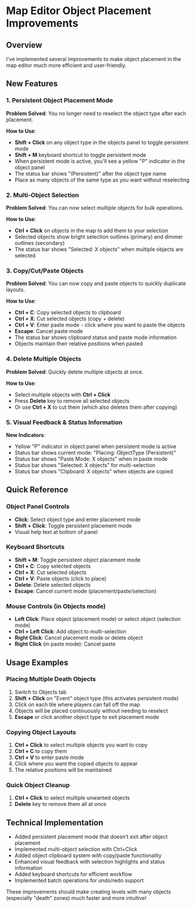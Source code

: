 # Map Editor Object Placement Improvements

## Overview
I've implemented several improvements to make object placement in the map editor much more efficient and user-friendly.

## New Features

### 1. Persistent Object Placement Mode
**Problem Solved**: You no longer need to reselect the object type after each placement.

**How to Use**:
- **Shift + Click** on any object type in the objects panel to toggle persistent mode
- **Shift + M** keyboard shortcut to toggle persistent mode 
- When persistent mode is active, you'll see a yellow "P" indicator in the object panel
- The status bar shows "(Persistent)" after the object type name
- Place as many objects of the same type as you want without reselecting

### 2. Multi-Object Selection
**Problem Solved**: You can now select multiple objects for bulk operations.

**How to Use**:
- **Ctrl + Click** on objects in the map to add them to your selection
- Selected objects show bright selection outlines (primary) and dimmer outlines (secondary)
- The status bar shows "Selected: X objects" when multiple objects are selected

### 3. Copy/Cut/Paste Objects
**Problem Solved**: You can now copy and paste objects to quickly duplicate layouts.

**How to Use**:
- **Ctrl + C**: Copy selected objects to clipboard
- **Ctrl + X**: Cut selected objects (copy + delete)
- **Ctrl + V**: Enter paste mode - click where you want to paste the objects
- **Escape**: Cancel paste mode
- The status bar shows clipboard status and paste mode information
- Objects maintain their relative positions when pasted

### 4. Delete Multiple Objects
**Problem Solved**: Quickly delete multiple objects at once.

**How to Use**:
- Select multiple objects with **Ctrl + Click**
- Press **Delete** key to remove all selected objects
- Or use **Ctrl + X** to cut them (which also deletes them after copying)

### 5. Visual Feedback & Status Information
**New Indicators**:
- Yellow "P" indicator in object panel when persistent mode is active
- Status bar shows current mode: "Placing: ObjectType (Persistent)"
- Status bar shows "Paste Mode: X objects" when in paste mode
- Status bar shows "Selected: X objects" for multi-selection
- Status bar shows "Clipboard: X objects" when objects are copied

## Quick Reference

### Object Panel Controls
- **Click**: Select object type and enter placement mode
- **Shift + Click**: Toggle persistent placement mode
- Visual help text at bottom of panel

### Keyboard Shortcuts
- **Shift + M**: Toggle persistent object placement mode
- **Ctrl + C**: Copy selected objects
- **Ctrl + X**: Cut selected objects  
- **Ctrl + V**: Paste objects (click to place)
- **Delete**: Delete selected objects
- **Escape**: Cancel current mode (placement/paste/selection)

### Mouse Controls (in Objects mode)
- **Left Click**: Place object (placement mode) or select object (selection mode)
- **Ctrl + Left Click**: Add object to multi-selection
- **Right Click**: Cancel placement mode or delete object
- **Right Click** (in paste mode): Cancel paste

## Usage Examples

### Placing Multiple Death Objects
1. Switch to Objects tab
2. **Shift + Click** on "Event" object type (this activates persistent mode)
3. Click on each tile where players can fall off the map
4. Objects will be placed continuously without needing to reselect
5. **Escape** or click another object type to exit placement mode

### Copying Object Layouts
1. **Ctrl + Click** to select multiple objects you want to copy
2. **Ctrl + C** to copy them
3. **Ctrl + V** to enter paste mode
4. Click where you want the copied objects to appear
5. The relative positions will be maintained

### Quick Object Cleanup
1. **Ctrl + Click** to select multiple unwanted objects
2. **Delete** key to remove them all at once

## Technical Implementation
- Added persistent placement mode that doesn't exit after object placement
- Implemented multi-object selection with Ctrl+Click
- Added object clipboard system with copy/paste functionality
- Enhanced visual feedback with selection highlights and status information
- Added keyboard shortcuts for efficient workflow
- Implemented batch operations for undo/redo support

These improvements should make creating levels with many objects (especially "death" zones) much faster and more intuitive!
